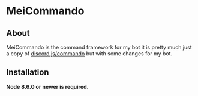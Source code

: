 # MeiCommando

## About
MeiCommando is the command framework for my bot it is pretty much just a copy of [discord.js/commando](https://github.com/discordjs/Commando) but with some changes for my bot.

## Installation
**Node 8.6.0 or newer is required.**
